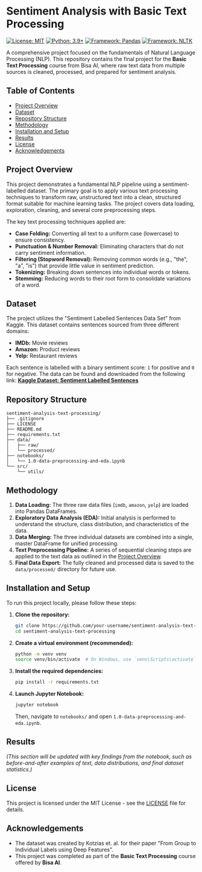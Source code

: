 # Sentiment Analysis with Basic Text Processing

[![License: MIT](https://img.shields.io/badge/License-MIT-yellow.svg)](https://opensource.org/licenses/MIT)
[![Python: 3.9+](https://img.shields.io/badge/python-3.9+-blue.svg)](https://www.python.org/downloads/)
[![Framework: Pandas](https://img.shields.io/badge/pandas-2.0-blue)](https://pandas.pydata.org/)
[![Framework: NLTK](https://img.shields.io/badge/nltk-3.8-blue)](https://www.nltk.org/)

A comprehensive project focused on the fundamentals of Natural Language Processing (NLP). This repository contains the final project for the **Basic Text Processing** course from Bisa AI, where raw text data from multiple sources is cleaned, processed, and prepared for sentiment analysis.

## Table of Contents
- [Project Overview](#project-overview)
- [Dataset](#dataset)
- [Repository Structure](#repository-structure)
- [Methodology](#methodology)
- [Installation and Setup](#installation-and-setup)
- [Results](#results)
- [License](#license)
- [Acknowledgements](#acknowledgements)

## Project Overview

This project demonstrates a fundamental NLP pipeline using a sentiment-labelled dataset. The primary goal is to apply various text processing techniques to transform raw, unstructured text into a clean, structured format suitable for machine learning tasks. The project covers data loading, exploration, cleaning, and several core preprocessing steps.

The key text processing techniques applied are:
*   **Case Folding:** Converting all text to a uniform case (lowercase) to ensure consistency.
*   **Punctuation & Number Removal:** Eliminating characters that do not carry sentiment information.
*   **Filtering (Stopword Removal):** Removing common words (e.g., "the", "a", "is") that provide little value in sentiment prediction.
*   **Tokenizing:** Breaking down sentences into individual words or tokens.
*   **Stemming:** Reducing words to their root form to consolidate variations of a word.

## Dataset
The project utilizes the "Sentiment Labelled Sentences Data Set" from Kaggle. This dataset contains sentences sourced from three different domains:
*   **IMDb:** Movie reviews
*   **Amazon:** Product reviews
*   **Yelp:** Restaurant reviews

Each sentence is labelled with a binary sentiment score: `1` for positive and `0` for negative. The data can be found and downloaded from the following link:
[**Kaggle Dataset: Sentiment Labelled Sentences**](https://www.kaggle.com/datasets/marklvl/sentiment-labelled-sentences-data-set/data)

## Repository Structure
```
sentiment-analysis-text-processing/
├── .gitignore
├── LICENSE
├── README.md
├── requirements.txt
├── data/
│   ├── raw/
│   └── processed/
├── notebooks/
│   └── 1.0-data-preprocessing-and-eda.ipynb
└── src/
    └── utils/
```

## Methodology

1.  **Data Loading:** The three raw data files (`imdb`, `amazon`, `yelp`) are loaded into Pandas DataFrames.
2.  **Exploratory Data Analysis (EDA):** Initial analysis is performed to understand the structure, class distribution, and characteristics of the data.
3.  **Data Merging:** The three individual datasets are combined into a single, master DataFrame for unified processing.
4.  **Text Preprocessing Pipeline:** A series of sequential cleaning steps are applied to the text data as outlined in the [Project Overview](#project-overview).
5.  **Final Data Export:** The fully cleaned and processed data is saved to the `data/processed/` directory for future use.

## Installation and Setup

To run this project locally, please follow these steps:

1.  **Clone the repository:**
    ```bash
    git clone https://github.com/your-username/sentiment-analysis-text-processing.git
    cd sentiment-analysis-text-processing
    ```

2.  **Create a virtual environment (recommended):**
    ```bash
    python -m venv venv
    source venv/bin/activate  # On Windows, use `venv\Scripts\activate`
    ```

3.  **Install the required dependencies:**
    ```bash
    pip install -r requirements.txt
    ```

4.  **Launch Jupyter Notebook:**
    ```bash
    jupyter notebook
    ```
    Then, navigate to `notebooks/` and open `1.0-data-preprocessing-and-eda.ipynb`.

## Results
*(This section will be updated with key findings from the notebook, such as before-and-after examples of text, data distributions, and final dataset statistics.)*

## License
This project is licensed under the MIT License - see the [LICENSE](LICENSE) file for details.

## Acknowledgements
*   The dataset was created by Kotzias et. al. for their paper "From Group to Individual Labels using Deep Features".
*   This project was completed as part of the **Basic Text Processing** course offered by **Bisa AI**.
